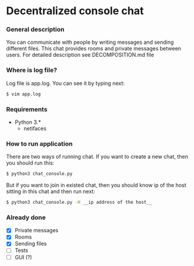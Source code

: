 # Decentralized console chat

### General description
You can communicate with people by writing messages and sending different files. This chat provides rooms and private messages between users.
For detailed description see DECOMPOSITION.md file

### Where is log file?
Log file is app.log. You can see it by typing next:
```sh
$ vim app.log
```

### Requirements
- Python 3.*
    - netifaces

### How to run application
There are two ways of running chat. If you want to create a new chat, then you should run this:
```sh
$ python3 chat_console.py
```
But if you want to join in existed chat, then you should know ip of the host sitting in this chat and then run next:
```sh
$ python3 chat_console.py -H __ip address of the host__
```

### Already done
- [x] Private messages
- [x] Rooms
- [x] Sending files
- [ ] Tests
- [ ] GUI (?)
